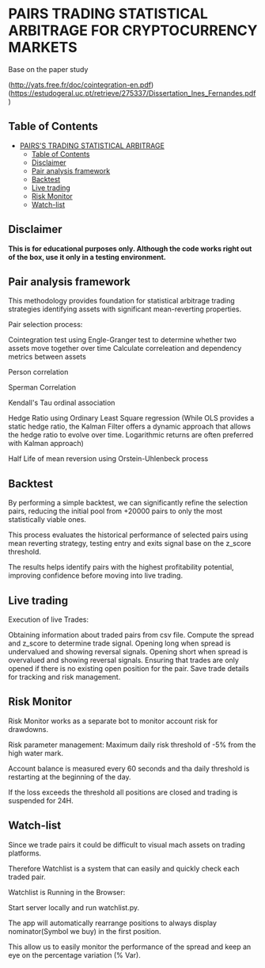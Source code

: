 # PAIRS TRADING STATISTICAL ARBITRAGE FOR CRYPTOCURRENCY MARKETS

Base on the paper study

(http://yats.free.fr/doc/cointegration-en.pdf)
(https://estudogeral.uc.pt/retrieve/275337/Dissertation_Ines_Fernandes.pdf)

## Table of Contents

- [PAIRS'S TRADING STATISTICAL ARBITRAGE](#pairss-trading-statistical-arbitrage)
  - [Table of Contents](#table-of-contents)
  - [Disclaimer](#disclaimer)
  - [Pair analysis framework](#stage-one---pair-analysis-framework)
  - [Backtest](#stage-two----backtest)
  - [Live trading](#stage-three---live-trading)
  - [Risk Monitor](#stage-four---risk-monitor)
  - [Watch-list](#stage-five---watch-list)

## Disclaimer

**This is for educational purposes only. Although the code works right out of the box, use it only in a testing environment.**

## Pair analysis framework


This methodology provides foundation for statistical arbitrage trading strategies identifying assets with significant mean-reverting properties.

Pair selection process:

Cointegration test using Engle-Granger test to determine whether two assets move together over time
Calculate correleation and dependency metrics between assets
  
  Person correlation
  
  Sperman Correlation
  
  Kendall's Tau ordinal association
  
Hedge Ratio using Ordinary Least Square regression (While OLS provides a static hedge ratio, the Kalman Filter offers a dynamic approach that allows the hedge ratio to evolve over time.
Logarithmic returns are often preferred with Kalman approach)

Half Life of mean reversion using Orstein-Uhlenbeck process

## Backtest

By performing a simple backtest, we can significantly refine the selection pairs, reducing the initial pool from +20000 pairs to only the most statistically viable ones.

This process evaluates the historical performance of selected pairs using mean reverting strategy, testing entry and exits signal base on the z_score threshold.

The results helps identify pairs with the highest profitability potential, improving confidence before moving into live trading.

## Live trading

Execution of live Trades:

Obtaining information about traded pairs from csv file.
Compute the spread and z_score to determine trade signal.
Opening long when spread is undervalued and showing reversal signals.
Opening short when spread is overvalued and showing reversal signals.
Ensuring that trades are only opened if there is no existing open position for the pair.
Save trade details for tracking and risk management.

## Risk Monitor

Risk Monitor works as a separate bot to monitor account risk for drawdowns.

Risk parameter management:
Maximum daily risk threshold of -5% from the high water mark.

Account balance is measured every 60 seconds and tha daily threshold is restarting at the beginning of the day.

If the loss exceeds the threshold all positions are closed and trading is suspended for 24H.

## Watch-list

Since we trade pairs it could be difficult to visual mach assets on trading platforms.

Therefore Watchlist is a system that can easily and quickly check each traded pair.

Watchlist is Running in the Browser:

Start server locally and run watchlist.py.

The app will automatically rearrange positions to always display nominator(Symbol we buy) in the first position.

This allow us to easily monitor the performance of the spread and keep an eye on the percentage variation (% Var).
